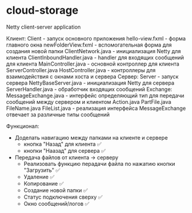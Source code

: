 # cloud-storage
Netty client-server application

Клиент:
  Client - запуск основного приложения
  hello-view.fxml - форма главного окна
  newFolderView.fxml - вспомогательная форма для создания новой папки
  ClientNetwork.java - инициализация Netty для клиента
  ClientInboundHandler.java - handler для входящих сообщений для клиента
  MainController.java - основной контроллер для клиента
  ServerController.java HostController.java - контроллеры для взаимодействия с окнами хоста и сервера
Сервер:
  Server - запуск сервера
  NettyBaseServer.java - инициализация Netty для сервера
  ServerHandler.java - обработчик входящих сообщений
Exchange: 
  MessageExchange.java - интерфейс определяющий тип для передачи сообщений между сервером и клиентом
  Action.java PartFile.java FileName.java FileList.java - реализация интерфейса MessageExchange отвечает за различные типы сообщений

Функционал:
  - Доделать навигацию между папками на клиенте и сервере
    - кнопка "Назад" для клиента ✅
    - кнопки "Наазад" для сервера ✅
- Передача файлов от клиента -> серверу
    - Реализовать функцию перадачи файла по нажатию кнопки "Загрузить" ✅
    - Удаление ✅
    - Копирование ✅
    - Создание новой папки ✅
    - Статус подключения сверху ✅
    - Окно сообщений/логов ✅
